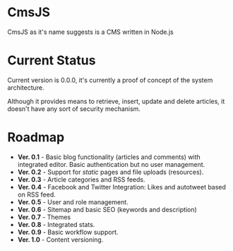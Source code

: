 CmsJS
=====

CmsJS as it's name suggests is a CMS written in Node.js

Current Status
==============

Current version is 0.0.0, it's currently a proof of concept of the system architecture.

Although it provides means to retrieve, insert, update and delete articles, it doesn't have any sort of security mechanism.

Roadmap
=======

* **Ver. 0.1** - Basic blog functionality (articles and comments) with integrated editor.  Basic authentication but no user management.
* **Ver. 0.2** - Support for *static* pages and file uploads (resources).
* **Ver. 0.3** - Article categories and RSS feeds.
* **Ver. 0.4** - Facebook and Twitter Integration: Likes and autotweet based on RSS feed.
* **Ver. 0.5** - User and role management.
* **Ver. 0.6** - Sitemap and basic SEO (keywords and description)
* **Ver. 0.7** - Themes
* **Ver. 0.8** - Integrated stats.
* **Ver. 0.9** - Basic workflow support.
* **Ver. 1.0** - Content versioning.